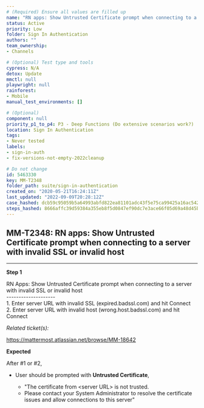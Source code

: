 ```yaml
---
# (Required) Ensure all values are filled up
name: "RN apps: Show Untrusted Certificate prompt when connecting to a server with invalid SSL or invalid host"
status: Active
priority: Low
folder: Sign In Authentication
authors: ""
team_ownership: 
- Channels

# (Optional) Test type and tools
cypress: N/A
detox: Update
mmctl: null
playwright: null
rainforest: 
- Mobile
manual_test_environments: []

# (Optional)
component: null
priority_p1_to_p4: P3 - Deep Functions (Do extensive scenarios work?)
location: Sign In Authentication
tags: 
- Never tested
labels: 
- sign-in-auth
- fix-versions-not-empty-2022cleanup

# Do not change
id: 5463330
key: MM-T2348
folder_path: suite/sign-in-authentication
created_on: "2020-05-21T16:24:11Z"
last_updated: "2022-09-09T20:28:12Z"
case_hashed: dcb59c95059b5a64993abfd822ea81101adc43f5e75ca99425a16ac542aa0d64807b6b4092d8029470a886e2bd8ad81b
steps_hashed: 8666affc39d59384a355eb8f5d0847ef90dc7e3ace66f05d69a48d45b0f63f53ec7b2de296f4decc6703de4301fd11c9
---
```


## MM-T2348: RN apps: Show Untrusted Certificate prompt when connecting to a server with invalid SSL or invalid host

---

**Step 1**

RN Apps: Show Untrusted Certificate prompt when connecting to a server with invalid SSL or invalid host\
\--------------------\
1\. Enter server URL with invalid SSL (expired.badssl.com) and hit Connect\
2\. Enter server URL with invalid host (wrong.host.badssl.com) and hit Connect

_Related ticket(s):_

<https://mattermost.atlassian.net/browse/MM-18642>

**Expected**

After #1 or #2,

- User should be prompted with **Untrusted Certificate**,

  - "The certificate from \<server URL> is not trusted.
  - Please contact your System Administrator to resolve the certificate issues and allow connections to this server"
